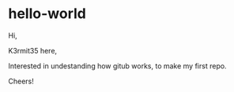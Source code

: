 # hello-world
Hi,

K3rmit35 here,

Interested in undestanding how gitub works, to make my first repo.

Cheers!
